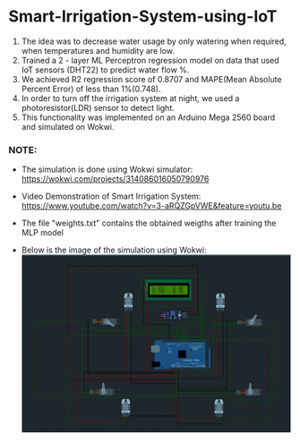 # Smart-Irrigation-System-using-IoT

1. The idea was to decrease water usage by only watering when required, when temperatures and humidity are low.
2. Trained a 2 - layer ML Perceptron regression model on data that used IoT sensors (DHT22) to predict water flow %.
3. We achieved R2 regression score of 0.8707 and MAPE(Mean Absolute Percent Error) of less than 1%(0.748).
4. In order to turn off the irrigation system at night, we used a photoresistor(LDR) sensor to detect light.
5. This functionality was implemented on an Arduino Mega 2560 board and simulated on Wokwi.

### NOTE:
- The simulation is done using Wokwi simulator: <https://wokwi.com/projects/314086016050790976>

- Video Demonstration of Smart Irrigation System:  <https://www.youtube.com/watch?v=3-aRQZGpVWE&feature=youtu.be>

- The file "weights.txt" contains the obtained weigths after training the MLP model 

- Below is the image of the simulation using Wokwi: ![None](https://github.com/pranshu27/Smart-Irrigation-System-using-IoT/blob/main/Screenshot%202022-07-26%20at%207.22.08%20PM.png?raw=true "Wokwi")


